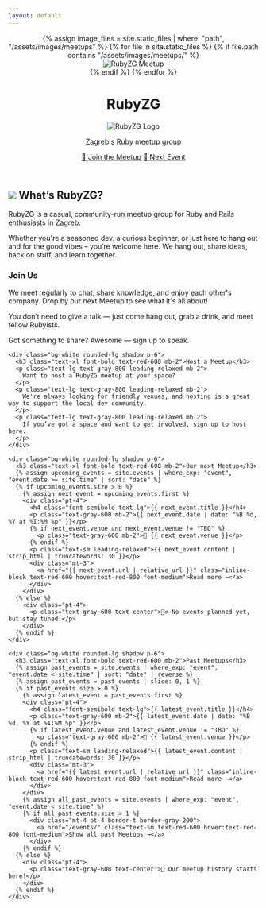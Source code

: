 ```yaml
---
layout: default
---
```


<header class="carousel-container relative overflow-hidden h-96 rounded-b-2xl sm:rounded-b-[3rem]">
  <!-- Background carousel -->
  <div class="carousel absolute inset-0">
    {% assign image_files = site.static_files | where: "path", "/assets/images/meetups" %}
    {% for file in site.static_files %}
      {% if file.path contains "/assets/images/meetups/" %}
        <div class="carousel-slide absolute inset-0 opacity-0 transition-opacity duration-1000">
          <img data-src="{{ file.path | relative_url }}" alt="RubyZG Meetup" class="w-full h-full object-cover lazy-load">
        </div>
      {% endif %}
    {% endfor %}
  </div>

  <!-- Red semi-transparent overlay -->
  <div class="absolute inset-0 bg-red-600 bg-opacity-75"></div>

  <!-- Content overlay -->
  <div class="relative z-10 flex items-center justify-center h-full text-white text-center px-4">
    <div>
      <div class="relative mb-2">
        <h1 class="w-0 h-0 absolute top-0 left-0 overflow-hidden">RubyZG</h1>
        <img src="{{ '/assets/images/logo/hero.svg' | relative_url }}" alt="RubyZG Logo" class="max-w-[80%] sm:max-w-[50%] mx-auto mb-4">
      </div>
      <p class="text-xl mb-6">Zagreb's Ruby meetup group</p>
      <div class="flex flex-col sm:flex-row gap-4 mt-12 sm:mt-0 items-center justify-center">
        <a href="https://www.meetup.com/rubyzg/" target="_blank" class="inline-block bg-white text-red-600 font-bold py-2 px-6 rounded-full shadow hover:bg-red-50 hover:scale-105 transition">🎉 Join the Meetup</a>
        <a href="https://www.meetup.com/rubyzg/events/?type=upcoming" target="_blank" class="inline-block bg-white text-red-600 font-bold py-2 px-6 rounded-full shadow hover:bg-red-50 hover:scale-105 transition">📅 Next Event</a>
      </div>
    </div>
  </div>
</header>

<section class="mt-12 px-2 sm:px-0">
  <h2 class="flex flex-row gap-3 text-3xl font-bold text-red-600 mb-4">
    <span><img src="{{ '/assets/images/logo/sideways_gem.svg' | relative_url }}" class="size-8"></span>
    <span>What’s RubyZG?</span>
  </h2>
  <p class="text-lg leading-relaxed px-2 sm:px-4">
    RubyZG is a casual, community-run meetup group for Ruby and Rails enthusiasts in Zagreb.
  </p>
  <p class="text-lg leading-relaxed px-2 sm:px-4">
    Whether you're a seasoned dev, a curious beginner, or just here to hang out and for the good vibes – you’re welcome here.
    We hang out, share ideas, hack on stuff, and learn together.
  </p>
</section>

<section class="mt-12 px-2 sm:px-0">
  <div class="grid grid-cols-1 sm:grid-cols-2 gap-6">
    <div class="bg-white rounded-lg shadow p-6">
      <h3 class="text-xl font-bold text-red-600 mb-2">Join Us</h3>
      <p class="text-lg text-gray-800 leading-relaxed mb-2">
        We meet regularly to chat, share knowledge, and enjoy each other's company. Drop by our next Meetup to see what it's all about!
      </p>
      <p class="text-lg text-gray-800 leading-relaxed mb-2">
        You don’t need to give a talk — just come hang out, grab a drink, and meet fellow Rubyists.
      </p>
      <p class="text-lg text-gray-800 leading-relaxed">
        Got something to share? Awesome — sign up to speak.
      </p>
    </div>

    <div class="bg-white rounded-lg shadow p-6">
      <h3 class="text-xl font-bold text-red-600 mb-2">Host a Meetup</h3>
      <p class="text-lg text-gray-800 leading-relaxed mb-2">
        Want to host a RubyZG meetup at your space?
      </p>
      <p class="text-lg text-gray-800 leading-relaxed mb-2">
        We're always looking for friendly venues, and hosting is a great way to support the local dev community.
      </p>
      <p class="text-lg text-gray-800 leading-relaxed mb-2">
        If you’ve got a space and want to get involved, sign up to host here.
      </p>
    </div>

    <div class="bg-white rounded-lg shadow p-6">
      <h3 class="text-xl font-bold text-red-600 mb-2">Our next Meetup</h3>
      {% assign upcoming_events = site.events | where_exp: "event", "event.date >= site.time" | sort: "date" %}
      {% if upcoming_events.size > 0 %}
        {% assign next_event = upcoming_events.first %}
        <div class="pt-4">
          <h4 class="font-semibold text-lg">{{ next_event.title }}</h4>
          <p class="text-gray-600 mb-2">{{ next_event.date | date: "%B %d, %Y at %I:%M %p" }}</p>
          {% if next_event.venue and next_event.venue != "TBD" %}
            <p class="text-gray-600 mb-2">📍 {{ next_event.venue }}</p>
          {% endif %}
          <p class="text-sm leading-relaxed">{{ next_event.content | strip_html | truncatewords: 30 }}</p>
          <div class="mt-3">
            <a href="{{ next_event.url | relative_url }}" class="inline-block text-red-600 hover:text-red-800 font-medium">Read more →</a>
          </div>
        </div>
      {% else %}
        <div class="pt-4">
          <p class="text-gray-600 text-center">🤷‍♂️ No events planned yet, but stay tuned!</p>
        </div>
      {% endif %}
    </div>

    <div class="bg-white rounded-lg shadow p-6">
      <h3 class="text-xl font-bold text-red-600 mb-2">Past Meetups</h3>
      {% assign past_events = site.events | where_exp: "event", "event.date < site.time" | sort: "date" | reverse %}
      {% assign past_events = past_events | slice: 0, 1 %}
      {% if past_events.size > 0 %}
        {% assign latest_event = past_events.first %}
        <div class="pt-4">
          <h4 class="font-semibold text-lg">{{ latest_event.title }}</h4>
          <p class="text-gray-600 mb-2">{{ latest_event.date | date: "%B %d, %Y at %I:%M %p" }}</p>
          {% if latest_event.venue and latest_event.venue != "TBD" %}
            <p class="text-gray-600 mb-2">📍 {{ latest_event.venue }}</p>
          {% endif %}
          <p class="text-sm leading-relaxed">{{ latest_event.content | strip_html | truncatewords: 30 }}</p>
          <div class="mt-3">
            <a href="{{ latest_event.url | relative_url }}" class="inline-block text-red-600 hover:text-red-800 font-medium">Read more →</a>
          </div>
        </div>
        {% assign all_past_events = site.events | where_exp: "event", "event.date < site.time" %}
        {% if all_past_events.size > 1 %}
          <div class="mt-4 pt-4 border-t border-gray-200">
            <a href="/events/" class="text-sm text-red-600 hover:text-red-800 font-medium">Show all past Meetups →</a>
          </div>
        {% endif %}
      {% else %}
        <div class="pt-4">
          <p class="text-gray-600 text-center">📸 Our meetup history starts here!</p>
        </div>
      {% endif %}
    </div>
  </div>
</section>

<script>
document.addEventListener('DOMContentLoaded', function() {
  const slides = document.querySelectorAll('.carousel-slide');
  const lazyImages = document.querySelectorAll('.lazy-load');
  let currentSlide = 0;
  let loadedImages = new Set();

  if (slides.length === 0) return;

  function loadImage(img) {
    if (img.dataset.src && !loadedImages.has(img)) {
      img.src = img.dataset.src;
      loadedImages.add(img);
    }
  }

  const firstImg = slides[0].querySelector('.lazy-load');
  if (firstImg) loadImage(firstImg);

  slides[0].classList.remove('opacity-0');
  slides[0].classList.add('opacity-100');

  function nextSlide() {
    slides[currentSlide].classList.remove('opacity-100');
    slides[currentSlide].classList.add('opacity-0');

    currentSlide = (currentSlide + 1) % slides.length;

    const currentImg = slides[currentSlide].querySelector('.lazy-load');
    if (currentImg) loadImage(currentImg);

    const nextIndex = (currentSlide + 1) % slides.length;
    const nextImg = slides[nextIndex].querySelector('.lazy-load');
    if (nextImg) loadImage(nextImg);

    slides[currentSlide].classList.remove('opacity-0');
    slides[currentSlide].classList.add('opacity-100');
  }

  setInterval(nextSlide, 4000);
});
</script>
